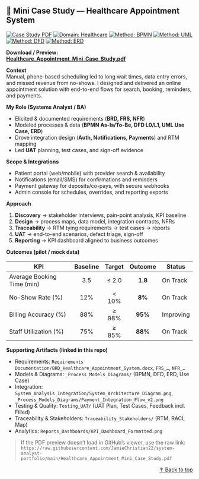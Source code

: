 ## 📄 Mini Case Study — Healthcare Appointment System

[![Case Study PDF](https://img.shields.io/badge/Case_Study-PDF-9b59b6)](Healthcare_Appointment_Mini_Case_Study.pdf)
[![Domain: Healthcare](https://img.shields.io/badge/Domain-Healthcare-0ea5e9)](#)
[![Method: BPMN](https://img.shields.io/badge/Method-BPMN-10b981)](_Process_Models_Diagrams/BPMN_AsIs_Swimlane_v2.png)
[![Method: UML](https://img.shields.io/badge/Method-UML-14b8a6)](_Process_Models_Diagrams/UML_UseCase_Updated.png)
[![Method: DFD](https://img.shields.io/badge/Method-DFD-22c55e)](_Process_Models_Diagrams/DFD_Level1_Updated.png)
[![Method: ERD](https://img.shields.io/badge/Method-ERD-84cc16)](_Process_Models_Diagrams/ERD_Updated.png)

**Download / Preview:**  
[**Healthcare_Appointment_Mini_Case_Study.pdf**](Healthcare_Appointment_Mini_Case_Study.pdf)

**Context**  
Manual, phone-based scheduling led to long wait times, data entry errors, and missed revenue from no-shows. I designed and delivered an online appointment solution with end-to-end flows for search, booking, reminders, and payments.

**My Role (Systems Analyst / BA)**  
- Elicited & documented requirements (**BRD, FRS, NFR**)  
- Modeled processes & data (**BPMN As-Is/To-Be, DFD L0/L1, UML Use Case, ERD**)  
- Drove integration design (**Auth, Notifications, Payments**) and RTM mapping  
- Led **UAT** planning, test cases, and sign-off evidence

**Scope & Integrations**  
- Patient portal (web/mobile) with provider search & availability  
- Notifications (email/SMS) for confirmations and reminders  
- Payment gateway for deposits/co-pays, with secure webhooks  
- Admin console for schedules, overrides, and reporting exports

**Approach**  
1. **Discovery** → stakeholder interviews, pain-point analysis, KPI baseline  
2. **Design** → process maps, data model, integration contracts, NFRs  
3. **Traceability** → RTM tying requirements → test cases → reports  
4. **UAT** → end-to-end scenarios, defect triage, sign-off  
5. **Reporting** → KPI dashboard aligned to business outcomes

**Outcomes (pilot / mock data)**

| KPI                         | Baseline | Target | Outcome | Status    |
|----------------------------|:--------:|:------:|:-------:|-----------|
| Average Booking Time (min) |   3.5    | ≤ 2.0  | **1.8** | On Track  |
| No-Show Rate (%)           |   12%    | < 10%  | **8%**  | On Track  |
| Billing Accuracy (%)       |   88%    | ≥ 98%  | **95%** | Improving |
| Staff Utilization (%)      |   75%    | ≥ 85%  | **88%** | On Track  |

**Supporting Artifacts (linked in this repo)**  
- Requirements: `Requirements Documentation/BRD_Healthcare_Appointment_System.docx`, `FRS_…`, `NFR_…`  
- Models & Diagrams: `_Process_Models_Diagrams/` (BPMN, DFD, ERD, Use Case)  
- Integration: `System_Analysis_Integration/System_Architecture_Diagram.png`, `_Process_Models_Diagrams/Payment_Integration_Flow_v2.png`  
- Testing & Quality: `Testing_UAT/` (UAT Plan, Test Cases, Feedback incl. Filled)  
- Traceability & Stakeholders: `Traceability_Stakeholders/` (RTM, RACI, Map)  
- Analytics: `Reports_Dashboards/KPI_Dashboard_Formatted.png`

> If the PDF preview doesn’t load in GitHub’s viewer, use the raw link:  
> `https://raw.githubusercontent.com/JamieChristian22/system-analyst-portfolio/main/Healthcare_Appointment_Mini_Case_Study.pdf`

<p align="right"><a href="#top">↑ Back to top</a></p>
